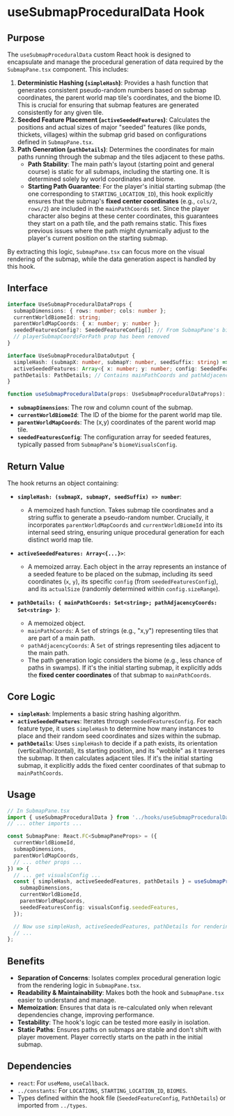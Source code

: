 
# useSubmapProceduralData Hook

## Purpose

The `useSubmapProceduralData` custom React hook is designed to encapsulate and manage the procedural generation of data required by the `SubmapPane.tsx` component. This includes:

1.  **Deterministic Hashing (`simpleHash`)**: Provides a hash function that generates consistent pseudo-random numbers based on submap coordinates, the parent world map tile's coordinates, and the biome ID. This is crucial for ensuring that submap features are generated consistently for any given tile.
2.  **Seeded Feature Placement (`activeSeededFeatures`)**: Calculates the positions and actual sizes of major "seeded" features (like ponds, thickets, villages) within the submap grid based on configurations defined in `SubmapPane.tsx`.
3.  **Path Generation (`pathDetails`)**: Determines the coordinates for main paths running through the submap and the tiles adjacent to these paths.
    *   **Path Stability**: The main path's layout (starting point and general course) is static for all submaps, including the starting one. It is determined solely by world coordinates and biome.
    *   **Starting Path Guarantee**: For the player's initial starting submap (the one corresponding to `STARTING_LOCATION_ID`), this hook explicitly ensures that the submap's **fixed center coordinates** (e.g., `cols/2`, `rows/2`) are included in the `mainPathCoords` set. Since the player character also begins at these center coordinates, this guarantees they start on a path tile, and the path remains static. This fixes previous issues where the path might dynamically adjust to the player's current position on the starting submap.

By extracting this logic, `SubmapPane.tsx` can focus more on the visual rendering of the submap, while the data generation aspect is handled by this hook.

## Interface

```typescript
interface UseSubmapProceduralDataProps {
  submapDimensions: { rows: number; cols: number };
  currentWorldBiomeId: string;
  parentWorldMapCoords: { x: number; y: number };
  seededFeaturesConfig?: SeededFeatureConfig[]; // From SubmapPane's biomeVisualsConfig
  // playerSubmapCoordsForPath prop has been removed
}

interface UseSubmapProceduralDataOutput {
  simpleHash: (submapX: number, submapY: number, seedSuffix: string) => number;
  activeSeededFeatures: Array<{ x: number; y: number; config: SeededFeatureConfig; actualSize: number }>;
  pathDetails: PathDetails; // Contains mainPathCoords and pathAdjacencyCoords Sets
}

function useSubmapProceduralData(props: UseSubmapProceduralDataProps): UseSubmapProceduralDataOutput;
```

*   **`submapDimensions`**: The row and column count of the submap.
*   **`currentWorldBiomeId`**: The ID of the biome for the parent world map tile.
*   **`parentWorldMapCoords`**: The (x,y) coordinates of the parent world map tile.
*   **`seededFeaturesConfig`**: The configuration array for seeded features, typically passed from `SubmapPane`'s `biomeVisualsConfig`.


## Return Value

The hook returns an object containing:

*   **`simpleHash: (submapX, submapY, seedSuffix) => number`**:
    *   A memoized hash function. Takes submap tile coordinates and a string suffix to generate a pseudo-random number. Crucially, it incorporates `parentWorldMapCoords` and `currentWorldBiomeId` into its internal seed string, ensuring unique procedural generation for each distinct world map tile.

*   **`activeSeededFeatures: Array<{...}>`**:
    *   A memoized array. Each object in the array represents an instance of a seeded feature to be placed on the submap, including its seed coordinates (`x`, `y`), its specific `config` (from `seededFeaturesConfig`), and its `actualSize` (randomly determined within `config.sizeRange`).

*   **`pathDetails: { mainPathCoords: Set<string>; pathAdjacencyCoords: Set<string> }`**:
    *   A memoized object.
    *   `mainPathCoords`: A `Set` of strings (e.g., "x,y") representing tiles that are part of a main path.
    *   `pathAdjacencyCoords`: A `Set` of strings representing tiles adjacent to the main path.
    *   The path generation logic considers the biome (e.g., less chance of paths in swamps). If it's the initial starting submap, it explicitly adds the **fixed center coordinates** of that submap to `mainPathCoords`.

## Core Logic

*   **`simpleHash`**: Implements a basic string hashing algorithm.
*   **`activeSeededFeatures`**: Iterates through `seededFeaturesConfig`. For each feature type, it uses `simpleHash` to determine how many instances to place and their random seed coordinates and sizes within the submap.
*   **`pathDetails`**: Uses `simpleHash` to decide if a path exists, its orientation (vertical/horizontal), its starting position, and its "wobble" as it traverses the submap. It then calculates adjacent tiles. If it's the initial starting submap, it explicitly adds the fixed center coordinates of that submap to `mainPathCoords`.

## Usage

```typescript
// In SubmapPane.tsx
import { useSubmapProceduralData } from '../hooks/useSubmapProceduralData';
// ... other imports ...

const SubmapPane: React.FC<SubmapPaneProps> = ({
  currentWorldBiomeId,
  submapDimensions,
  parentWorldMapCoords,
  // ... other props ...
}) => {
  // ... get visualsConfig ...
  const { simpleHash, activeSeededFeatures, pathDetails } = useSubmapProceduralData({
    submapDimensions,
    currentWorldBiomeId,
    parentWorldMapCoords,
    seededFeaturesConfig: visualsConfig.seededFeatures,
  });

  // Now use simpleHash, activeSeededFeatures, pathDetails for rendering decisions
  // ...
};
```

## Benefits

*   **Separation of Concerns**: Isolates complex procedural generation logic from the rendering logic in `SubmapPane.tsx`.
*   **Readability & Maintainability**: Makes both the hook and `SubmapPane.tsx` easier to understand and manage.
*   **Memoization**: Ensures that data is re-calculated only when relevant dependencies change, improving performance.
*   **Testability**: The hook's logic can be tested more easily in isolation.
*   **Static Paths**: Ensures paths on submaps are stable and don't shift with player movement. Player correctly starts on the path in the initial submap.

## Dependencies
*   `react`: For `useMemo`, `useCallback`.
*   `../constants`: For `LOCATIONS`, `STARTING_LOCATION_ID`, `BIOMES`.
*   Types defined within the hook file (`SeededFeatureConfig`, `PathDetails`) or imported from `../types`.
